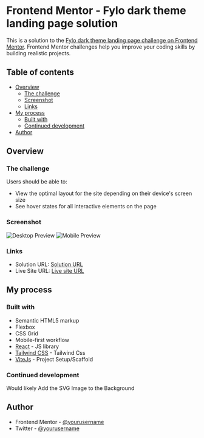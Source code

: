 # Frontend Mentor - Fylo dark theme landing page solution

This is a solution to the [Fylo dark theme landing page challenge on Frontend Mentor](https://www.frontendmentor.io/challenges/fylo-dark-theme-landing-page-5ca5f2d21e82137ec91a50fd). Frontend Mentor challenges help you improve your coding skills by building realistic projects.

## Table of contents

- [Overview](#overview)
  - [The challenge](#the-challenge)
  - [Screenshot](#screenshot)
  - [Links](#links)
- [My process](#my-process)
  - [Built with](#built-with)
  - [Continued development](#continued-development)
- [Author](#author)

## Overview

### The challenge

Users should be able to:

- View the optimal layout for the site depending on their device's screen size
- See hover states for all interactive elements on the page

### Screenshot

![Desktop Preview](./screenshot/flyo-desktop.jpeg)
![Mobile Preview](./screenshot/flyo-mobile.jpeg)

### Links

- Solution URL: [Solution URL](https://github.com/sefedev/flyo-landing-page)
- Live Site URL: [Live site URL](https://sefe-flyo-landing-page.netlify.app/)

## My process

### Built with

- Semantic HTML5 markup
- Flexbox
- CSS Grid
- Mobile-first workflow
- [React](https://reactjs.org/) - JS library
- [Tailwind CSS](https://tailwindcss.com//) - Tailwind Css
- [ViteJs](https://vitejs.dev/) - Project Setup/Scaffold

### Continued development

Would likely Add the SVG Image to the Background

## Author

- Frontend Mentor - [@yourusername](https://www.frontendmentor.io/profile/omosefe2020)
- Twitter - [@yourusername](https://www.twitter.com/sephiano1)
